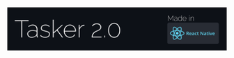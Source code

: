 # <img align="center" src="https://raw.githubusercontent.com/AumBhatt/Tasker-React-Native/main/assets/Tasker-2-0.svg" />
